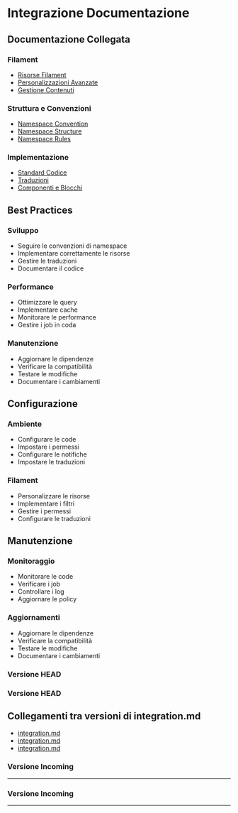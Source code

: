 # Integrazione Documentazione

## Documentazione Collegata

### Filament
- [Risorse Filament](../docs/filament-risorse.md)
- [Personalizzazioni Avanzate](../docs/filament-personalizzazioni-avanzate.md)
- [Gestione Contenuti](../docs/gestione-contenuti-json.md)

### Struttura e Convenzioni
- [Namespace Convention](../docs/namespace-convention.md)
- [Namespace Structure](../docs/namespace-structure.md)
- [Namespace Rules](../docs/namespace-rules.md)

### Implementazione
- [Standard Codice](../docs/standard-codice.md)
- [Traduzioni](../docs/traduzioni.md)
- [Componenti e Blocchi](../docs/componenti-blocchi-contenuto.md)

## Best Practices

### Sviluppo
- Seguire le convenzioni di namespace
- Implementare correttamente le risorse
- Gestire le traduzioni
- Documentare il codice

### Performance
- Ottimizzare le query
- Implementare cache
- Monitorare le performance
- Gestire i job in coda

### Manutenzione
- Aggiornare le dipendenze
- Verificare la compatibilità
- Testare le modifiche
- Documentare i cambiamenti

## Configurazione

### Ambiente
- Configurare le code
- Impostare i permessi
- Configurare le notifiche
- Impostare le traduzioni

### Filament
- Personalizzare le risorse
- Implementare i filtri
- Gestire i permessi
- Configurare le traduzioni

## Manutenzione

### Monitoraggio
- Monitorare le code
- Verificare i job
- Controllare i log
- Aggiornare le policy

### Aggiornamenti
- Aggiornare le dipendenze
- Verificare la compatibilità
- Testare le modifiche
- Documentare i cambiamenti 
### Versione HEAD

### Versione HEAD


## Collegamenti tra versioni di integration.md
* [integration.md](../../../Gdpr/docs/integration.md)
* [integration.md](../../../Xot/docs/integration.md)
* [integration.md](../../../Job/docs/integration.md)


### Versione Incoming


---


### Versione Incoming


---

